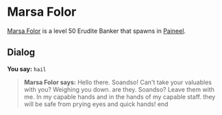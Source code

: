 # Marsa Folor



[Marsa Folor](/npc/75100) is a level 50 Erudite Banker that spawns in [Paineel](/zone/75).



## Dialog

**You say:** `hail`



>**Marsa Folor says:** Hello there. Soandso!  Can't take your valuables with you?  Weighing you down. are they. Soandso?  Leave them with me.  In my capable hands and in the hands of my capable staff. they will be safe from prying eyes and quick hands!
end





